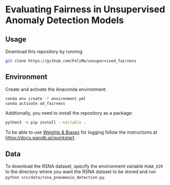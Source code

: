 # Evaluating Fairness in Unsupervised Anomaly Detection Models


## Usage

Download this repository by running

```bash
git clone https://github.com/FeliMe/unsupervised_fairness
```

## Environment

Create and activate the Anaconda environment:

```bash
conda env create -f environment.yml
conda activate ad_fairness
```

Additionally, you need to install the repository as a package:

```bash
python3 -m pip install --editable .
```

To be able to use [Weights & Biases](https://wandb.ai) for logging follow the
instructions at https://docs.wandb.ai/quickstart.


## Data

To download the RSNA dataset, specify the environment variable ```RSNA_DIR```
to the directory where you want the RSNA dataset to be stored and run
```python src/data/rsna_pneumonia_detection.py```.
